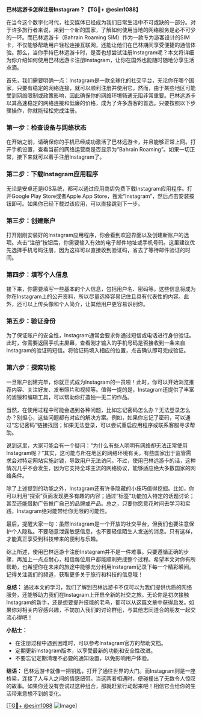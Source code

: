**巴林远游卡怎样注册Instagram？【TG💪+ @esim1088】**

在当今这个数字化时代，社交媒体已经成为我们日常生活中不可或缺的一部分。对于许多旅行者来说，来到一个新的国家，了解如何使用当地的网络服务是必不可少的一环。而巴林远游卡（Bahrain Roaming SIM）作为一款专为游客设计的SIM卡，不仅能够帮助用户轻松连接互联网，还能让他们在巴林期间享受便捷的通信体验。那么，当你手持巴林远游卡时，是否也想尝试注册Instagram呢？本文将详细为你介绍如何使用巴林远游卡注册Instagram，让你在国外也能随时随地分享生活点滴。

首先，我们需要明确一点：Instagram是一款全球化的社交平台，无论你在哪个国家，只要有稳定的网络连接，就可以顺利注册并使用它。然而，由于某些地区可能受到网络限制或政策影响，因此确保你的网络环境畅通无阻非常重要。巴林远游卡以其高速稳定的网络连接和低廉的价格，成为了许多游客的首选。只要按照以下步骤操作，你就能轻松完成注册。

### 第一步：检查设备与网络状态

在开始之前，请确保你的手机已经成功激活了巴林远游卡，并且能够正常上网。打开手机设置，查看当前的网络运营商是否显示为“Bahrain Roaming”。如果一切正常，接下来就可以着手注册Instagram了。

### 第二步：下载Instagram应用程序

无论是安卓还是iOS系统，都可以通过应用商店免费下载Instagram应用程序。打开Google Play Store或者Apple App Store，搜索“Instagram”，然后点击安装按钮即可。如果你已经下载过该应用，可以直接跳到下一步。

### 第三步：创建账户

打开刚刚安装好的Instagram应用程序，你会看到欢迎界面以及创建新账户的选项。点击“注册”按钮后，你需要输入有效的电子邮件地址或手机号码。这里建议优先选择手机号码注册，因为这样可以直接收到验证码，省去了等待邮件验证的时间。

### 第四步：填写个人信息

接下来，你需要填写一些基本的个人信息，包括用户名、密码等。这些信息将成为你在Instagram上的公开资料，所以尽量选择容易记住且具有代表性的内容。此外，还可以上传头像和个人简介，让其他用户更容易识别你。

### 第五步：验证身份

为了保证账户的安全性，Instagram通常会要求你通过短信或电话进行身份验证。此时，你需要返回手机主屏幕，查看刚才输入的手机号码是否接收到一条来自Instagram的验证码短信。将验证码填入相应的位置，点击确认即可完成验证。

### 第六步：探索功能

一旦账户创建完毕，你就正式成为Instagram的一员啦！此时，你可以开始浏览推荐内容、关注好友、发布照片和视频等。值得一提的是，Instagram还提供了丰富的滤镜和编辑工具，可以帮助你打造独一无二的作品。

当然，在使用过程中可能会遇到各种问题，比如忘记密码怎么办？无法登录怎么办？别担心，这些问题都有对应的解决方案。例如，如果你忘记了密码，可以通过“忘记密码”链接找回；如果无法登录，可以尝试重启应用程序或联系客服寻求帮助。

说到这里，大家可能会有一个疑问：“为什么有些人明明有网络却无法正常使用Instagram呢？”其实，这可能与所在地区的网络环境有关。有些国家出于监管需求会对特定网站实施封锁，导致用户无法访问。不过，使用巴林远游卡的话，这种情况几乎不会发生，因为它支持全球主流的网络协议，能够适应绝大多数国家的网络条件。

除了上述提到的功能之外，Instagram还有许多隐藏的小技巧值得挖掘。比如，你可以利用“探索”页面发现更多有趣的内容；通过“标签”功能加入特定的话题讨论；甚至还能借助广告推广自己的品牌或产品。总之，只要你愿意花时间去学习和实践，Instagram绝对能带给你无限的可能性。

最后，提醒大家一句：虽然Instagram是一个开放的社交平台，但我们也要注意保护个人隐私。不要随意泄露敏感信息，也不要轻信陌生人发送的消息。只有这样，才能真正享受到科技带来的便利与乐趣。

综上所述，使用巴林远游卡注册Instagram并不是一件难事。只要遵循正确的步骤，再加上一点点耐心，相信每位用户都能顺利完成整个过程。希望本文对你有所帮助，也希望你在未来的旅途中能够充分利用Instagram记录下每一个精彩瞬间。记得关注我们的频道，获取更多关于旅行和科技的信息哦！

**总结：**
通过本文的学习，我们了解到巴林远游卡不仅可以为我们提供优质的网络服务，还能够助力我们在Instagram上开启全新的社交之旅。无论你是初次接触Instagram的新手，还是想要提升技能的老鸟，都可以从这篇文章中获得启发。如果你对相关内容感兴趣，不妨加入我们的讨论群组，与其他志同道合的朋友一起交流心得吧！

**小贴士：**
- 在注册过程中遇到困难时，可以参考Instagram官方的帮助文档。
- 定期更新Instagram版本，以享受最新的功能和安全性改进。
- 不要忘记定期清理不必要的通知设置，以免影响用户体验。

**结语：**
巴林远游卡就像一把钥匙，打开了通往世界的大门。而Instagram则是一座桥梁，连接了人与人之间的情感纽带。当这两者相遇时，便碰撞出了无数令人惊叹的故事。如果你还没有尝试过这种组合，那就赶紧行动起来吧！相信它会给你的生活带来意想不到的变化。

[[TG💪+ @esim1088](https://t.me/s/esim1088) ![Image](https://i.postimg.cc/4NQfJmqS/Snipaste-2025-05-13-00-14-12.png)]